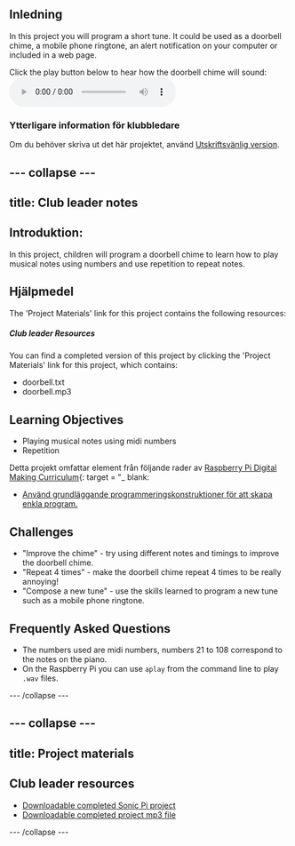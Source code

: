 ## Inledning

In this project you will program a short tune. It could be used as a doorbell chime, a mobile phone ringtone, an alert notification on your computer or included in a web page.

<div id="audio-preview" class="pdf-hidden">
  Click the play button below to hear how the doorbell chime will sound: <audio controls preload> <source src="resources/doorbell.mp3" type="audio/mpeg"> Your browser does not support the <code>audio</code> element. </audio>
</div>

### Ytterligare information för klubbledare

Om du behöver skriva ut det här projektet, använd [Utskriftsvänlig version](https://projects.raspberrypi.org/en/projects/compose-tune/print).

## \--- collapse \---

## title: Club leader notes

## Introduktion:

In this project, children will program a doorbell chime to learn how to play musical notes using numbers and use repetition to repeat notes.

## Hjälpmedel

The 'Project Materials' link for this project contains the following resources:

##### Club leader Resources

You can find a completed version of this project by clicking the 'Project Materials' link for this project, which contains:

* doorbell.txt
* doorbell.mp3

## Learning Objectives

* Playing musical notes using midi numbers
* Repetition

Detta projekt omfattar element från följande rader av [Raspberry Pi Digital Making Curriculum](http://rpf.io/curriculum){: target = "_ blank:

* [Använd grundläggande programmeringskonstruktioner för att skapa enkla program.](https://www.raspberrypi.org/curriculum/programming/creator)

## Challenges

* "Improve the chime" - try using different notes and timings to improve the doorbell chime.
* "Repeat 4 times" - make the doorbell chime repeat 4 times to be really annoying!
* "Compose a new tune" - use the skills learned to program a new tune such as a mobile phone ringtone.

## Frequently Asked Questions

* The numbers used are midi numbers, numbers 21 to 108 correspond to the notes on the piano.
* On the Raspberry Pi you can use `aplay` from the command line to play `.wav` files.

\--- /collapse \---

## \--- collapse \---

## title: Project materials

## Club leader resources

* [Downloadable completed Sonic Pi project](resources/doorbell.txt)
* [Downloadable completed project mp3 file](resources/doorbell.mp3)

\--- /collapse \---